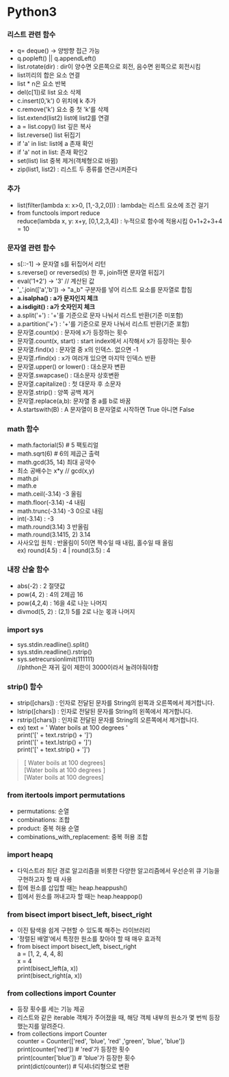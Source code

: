 # Python3



### 리스트 관련 함수
 - q= deque() -> 양방향 접근 가능 </br>
 - q.popleft() || q.appendLeft()
 - list.rotate(dir) : dir이 양수면 오른쪽으로 회전, 음수면 왼쪽으로 회전시킴<br/>
 - list끼리의 합은 요소 연결
 - list * n은 요소 반복
 - del(c[1])로 list 요소 삭제
 - c.insert(0,'k') 0 위치에 k 추가
 - c.remove('k') 요소 중 첫 'k'를 삭제
 - list.extend(list2) list에 list2를 연결
 - a = list.copy()  list 깊은 복사
 - list.reverse() list 뒤집기
 - if 'a' in list: list에 a 존재 확인
 - if 'a' not in list: 존재 확인2
 - set(list) list 중복 제거(객체형으로 바뀜)
 - zip(list1, list2) : 리스트 두 종류를 연관시켜준다

### 추가
 - list(filter(lambda x: x>0, [1,-3,2,0])) : lambda는 리스트 요소에 조건 걸기
 - from functools import reduce <br/>
   reduce(lambda x, y: x+y, [0,1,2,3,4])  : 누적으로 함수에 적용시킴 0+1+2+3+4 = 10

### 문자열 관련 함수
 - s[::-1] -> 문자열 s를 뒤집어서 리턴
 - s.reverse() or reversed(s) 한 후, join하면 문자열 뒤집기
 - eval('1+2')  -> '3'  // 계산된 값
 - '_'.join(['a','b']) -> "a_b"
 구분자를 넣어 리스트 요소를 문자열로 합침
 - **a.isalpha() : a가 문자인지 체크**
 - **a.isdigit() : a가 숫자인지 체크**
 - a.split('+') : '+'를 기준으로 문자 나눠서 리스트 반환(기준 미포함)
 - a.partition('+') : '+'를 기준으로 문자 나눠서 리스트 반환(기준 포함) 
 - 문자열.count(x) : 문자에 x가 등장하는 횟수
 - 문자열.count(x, start) : start index에서 시작해서 x가 등장하는 횟수
 - 문자열.find(x) : 문자열 중 x의 인덱스. 없으면 -1
 - 문자열.rfind(x) : x가 여러개 있으면 마지막 인덱스 반환
 - 문자열.upper() or lower() : 대소문자 변환
 - 문자열.swapcase() : 대소문자 상호변환
 - 문자열.capitalize() : 첫 대문자 후 소문자
 - 문자열.strip() : 양쪽 공백 제거
 - 문자열.replace(a,b): 문자열 중 a를 b로 바꿈
 - A.startswith(B) : A 문자열이 B 문자열로 시작하면 True 아니면 False


### math 함수
 - math.factorial(5) # 5 팩토리얼
 - math.sqrt(6) # 6의 제곱근 출력
 - math.gcd(35, 14) 최대 공약수
 - 최소 공배수는 x*y // gcd(x,y)
 - math.pi
 - math.e
 - math.ceil(-3.14) -3 올림
 - math.floor(-3.14) -4 내림
 - math.trunc(-3.14) -3 0으로 내림
 - int(-3.14) : -3
 - math.round(3.14) 3 반올림
 - math.round(3.1415, 2) 3.14
 - 사사오입 원칙 : 반올림이 5이면 짝수일 때 내림, 홀수일 때 올림
<br/> ex) round(4.5) : 4 | round(3.5) : 4

### 내장 산술 함수
 - abs(-2) : 2 절댓값 
 - pow(4, 2) : 4의 2제곱 16
 - pow(4,2,4) : 16을 4로 나눈 나머지
 - divmod(5, 2) : (2,1) 5를 2로 나눈 몫과 나머지

### import sys
 - sys.stdin.readline().split()
 - sys.stdin.readline().rstrip()
 - sys.setrecursionlimit(111111)
<br>//phthon은 재귀 깊이 제한이 3000이라서 늘려야줘야함

### strip() 함수
 - strip([chars]) : 인자로 전달된 문자를 String의 왼쪽과 오른쪽에서 제거합니다.
 - lstrip([chars]) : 인자로 전달된 문자를 String의 왼쪽에서 제거합니다.
 - rstrip([chars]) : 인자로 전달된 문자를 String의 오른쪽에서 제거합니다.
 - ex)
 text = ' Water boils at 100 degrees '
</br>print('[' + text.rstrip() + ']')
</br>print('[' + text.lstrip() + ']')
</br>print('[' + text.strip() + ']')
>[ Water boils at 100 degrees]
</br>[Water boils at 100 degrees ]
</br>[Water boils at 100 degrees]

### from itertools import permutations
 - permutations: 순열
 - combinations: 조합
 - product: 중복 허용 순열
 - combinations_with_replacement: 중복 허용 조합


### import heapq
 - 다익스트라 최단 경로 알고리즘을 비롯한 다양한 알고리즘에서 우선순위 큐 기능을 구현하고자 할 때 사용
 - 힙에 원소를 삽입할 때는 heap.heappush()
 - 힙에서 원소를 꺼내고자 할 때는 heap.heappop()

### from bisect import bisect_left, bisect_right
 - 이진 탐색을 쉽게 구현할 수 있도록 해주는 라이브러리
 - '정렬된 배열'에서 특정한 원소를 찾아야 할 때 매우 효과적
 - from bisect import bisect_left, bisect_right
<br>a = [1, 2, 4, 4, 8]
<br>x = 4
<br>print(bisect_left(a, x))
<br>print(bisect_right(a, x))

### from collections import Counter
 - 등장 횟수를 세는 기능 제공
 - 리스트와 같은 iterable 객체가 주어졌을 때, 해당 객체 내부의 원소가 몇 번씩 등장했는지를 알려준다.
 - from collections import Counter
<br>counter = Counter(['red', 'blue', 'red' ,'green', 'blue', 'blue'])
<br>print(counter['red']) # 'red'가 등장한 횟수
<br>print(counter['blue']) # 'blue'가 등장한 횟수
<br>print(dict(counter)) # 딕셔너리형으로 변환

